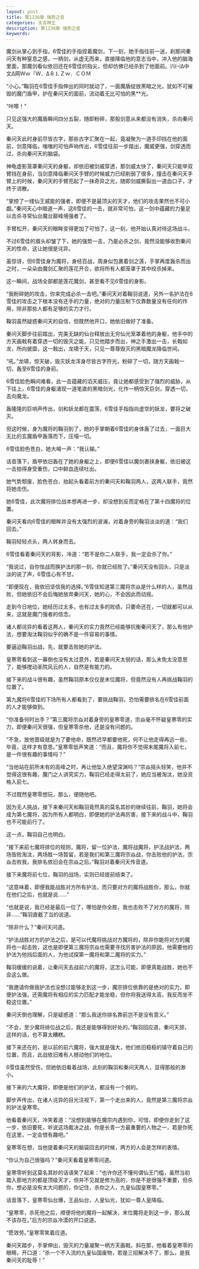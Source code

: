 ```yaml
---
layout: post
title: 第1236章 强势之音
categories: 太古神王
description: 第1236章 强势之音
keywords:
---
```


魔剑从掌心到手指，6雪佳的手指捏着魔剑，下一刻，她手指往前一送，刹那间秦问天有种窒息之感，一柄剑，从虚无而来，直接降临他的意志当中，冲入他的脑海里面，那魔剑看似依旧还在6雪佳的指尖，但却仿佛已经杀到了他面前。㈧㈠Δ中文Δ网Ｗｗ『Ｗ．Δ８⒈Ｚｗ．ＣＯＭ

“小心。”鞠羽在6雪佳手指伸出的同时就动了，一面魔盾绽放黑暗之光，犹如不可摧毁的魔门盾甲，护在秦问天的面前，流动着无比可怕的黑**光。

“咔嚓！”

只见这强大的魔盾瞬间四分五裂，随即粉碎，那股剑意从来都没有消失，杀向秦问天。

秦问天此时身前尽皆古字，那些古字汇聚在一起，竟凝聚为一道手印挡在他的面前，剑意降临，嗤嗤的可怕声响传出，6雪佳往前一步踏出，魔威更强，剑穿透而过，杀向秦问天的脑袋。

神龟虚影笼罩秦问天的身躯，却依旧被剑威穿透，那剑威太快了，秦问天只能举双臂挡在身前，当剑意降临秦问天手臂的时候威力已经削弱了很多，撞击在秦问天手臂上的时候，秦问天的手臂亮起了一抹奇异之光，随即剑威撕裂出一道血口子，才终于消散。

“掌控了一缕仙王威能的强者，即便不是最顶尖的天才，他们的攻击果然也不可小觑。”秦问天心中暗道一声，这6雪佳的一击，就非常可怕，这一剑中蕴藏的力量足以击杀寻常仙台魔台巅峰境强者了。

手臂松开，秦问天的眼眸变得更加了可怕了，这一刻，他开始认真对待这场战斗。

不过6雪佳的眉头却皱了下，她的强势一击，乃是必杀之剑，竟然没能够收割秦问天的性命，这让她很是诧异。

虽惊讶，但6雪佳身为魔将，身经百战，周身似包裹着剑之莲，手掌再度轰杀而出之时，一朵朵由魔剑汇聚的莲花开合，欲将所有人都笼罩于其中绞杀掉来。

这一瞬间，战场全部都是莲花魔剑，甚至看不见6雪佳的身影。

“我粉碎她的攻击，你来完成必杀一击吧。”秦问天对着鞠羽说道，另外一名护法在6雪佳的攻击之下根本没有还手的力量，绝对的力量压制下仅靠数量没有任何的作用，除非那些人都有足够的实力才行。

鞠羽虽然疑惑秦问天的自信，但既然他开口，她依旧做好了准备。

秦问天脚步往前踏出，完美无缺的仙台释放出无穷仙光笼罩着他的身躯，他手中的方天画戟有着穿透一切的毁灭之能，只见他踏步而出，神之手激出一击，长戟如龙，所向披靡，这一戟出，龙啸于天，只见一尊尊毁灭的黑暗魔龙降临世间。

“吼。”龙啸，惊天破，毁灭妖龙浑身尽皆古字符光，粉碎了一切，随方天画戟一切，轰至6雪佳的身前。

6雪佳脸色瞬间难看，此一击蕴藏的滔天威压，竟让她都感受到了强烈的威胁，从下往上，6雪佳的身躯涌现一道笔直的黑暗剑光，化作一柄惊天巨剑，穿透一切，击向魔龙。

轰隆隆的巨响声传出，剑和妖龙都在震荡，6雪佳手指指向虚空的妖龙，要将之破灭。

但这时候，身为魔将的鞠羽到了，她的手掌朝着6雪佳的身体轰了过去，一面巨大无比的玄魔盾甲轰落而下，压塌一切。

6雪佳脸色苍白，她大喊一声：“我认输。”

话音落下，盾甲依旧轰在了她的身躯之上，即便6雪佳以魔剑裹挟身躯，依旧被这一击拍得身受重伤，口中鲜血连续吐出。

她气势颓废，脸色苍白，抬起头看着前方的秦问天和鞠羽两人，这两人联手，竟然将她击伤。

她6雪佳，此次魔将排位战本想再进一步，却没想到反而定格在了第十四魔将的位置。

秦问天看向6雪佳的眼眸并没有太强烈的波澜，对着身旁的鞠羽淡淡的道：“我们回去。”

鞠羽轻轻点头，两人转身而去。

6雪佳看着秦问天的背影，冷道：“若不是你二人联手，我一定会杀了你。”

“我说过，自你怯战而换护法的那一刻，你就已经败了。”秦问天没有回头，只是淡淡的说了声，6雪佳心有不甘。

“即便现在，我依旧坚信我的选择。”6雪佳知道第三魔将宗焱是什么样的人，虽然战败，但她依旧不会后悔她放弃秦问天，她的心，不会因此而动摇。

走到今日地位，她经历过太多，也有过太多的败绩，只要命还在，一切就都可以从来，这就是魔门强者的信念。

诸人都诧异的看着这两人，秦问天的实力竟然已经能够抗衡秦问天了，那么有他护法，想要淘汰鞠羽似乎的确不是一件容易的事情。

要逼迫鞠羽出战，先，就要击败她的护法。

皇寒零看到这一幕倒也没有太过意外，若是秦问天太弱的话，那么未免太没意思了，能够搅动圣院风云的人，自然是有能力的。

接下来的战斗很有趣，虽然鞠羽原本仅仅是末位魔将，但竟然没有人再挑战鞠羽的位置了。

第九魔将6雪佳的下场所有人都看到了，要挑战鞠羽，恐怕需要排名在6雪佳前面的人才能够做到。

“你准备何时出手？”第三魔将宗焱对着身旁的皇寒零道，宗焱毫不怀疑皇寒零的实力，即便秦问天很强，但皇寒零杀他，还是没有问题的。

“不急，放他晋级就是为了要他命，既然迟早都要他死，何不让他走得再远一些，毕竟，这样才有意思。”皇寒零低声笑道：“而且，魔将你不觉得末尾魔将入前七，是一件很有趣的事情吗？”

“当他站在前所未有的高峰之时，再让他坠入绝望深渊吗？”宗焱摇头轻笑，他并不觉得这很有趣，魔门之人讲究实力，鞠羽已经走得太前了，她应当被淘汰，她没资格入前七。

不过既然皇寒零想玩，那么，便随他吧。

因为无人挑战，接下来秦问天和鞠羽竟然真的莫名其妙的继续往前，鞠羽，她将会成为第七魔将，因为所有人都明白，即便她的护法再厉害，接下来的战斗中，鞠羽也不可能前行了。

这一点，鞠羽自己也明白。

“接下来前七魔将排位的规则，魔将，留一位护法，魔将战魔将，护法战护法，两场皆败淘汰，两场胜一场暂留，若是我们和第三魔将宗焱战，你击败他的护法，宗焱击败我，我排名依旧会在宗焱之后。”鞠羽对着秦问天传音道。

接下来魔将前七位，鞠羽的战场，实则已经提前结束了。

“这意味着，即便我能战胜对方所有护法，而只要对方的魔将战胜你，那么，你就在他们之后，也就是说……”

“也就是说，我已经是最后一位了，哪怕是你全胜，我也击败不了对方的魔将，除非……”鞠羽直截了当的说道。

“除非什么？”秦问天问道。

“护法战胜对方的护法之后，是可以代魔将挑战对方魔将的，除非你能将对方的魔将也一起击败，这也是即便第三魔将宗焱也需要寻找厉害护法的原因，他需要他的护法为他挡后面的人，为他试探第一魔将和第二魔将的实力。”

鞠羽缓缓的说着，让秦问天去战前六的魔将，这怎么可能，即便真能战胜，她也不会这么做。

“我邀请你做我护法也没想过能够走到这一步，魔宗排位依靠的是绝对的实力，即便护法强，还需魔将有相应的实力匹配才能坐稳，但你将我送得太高，我反而坐不稳这位置。”

秦问天倒也理解，只是疑惑道：“那么我送你排名靠前岂不是没有意义。”

“不会，至少魔将排位战之后，我还是能够得到好处的。”鞠羽回应道，秦问天颔，这样的话，也不算太糟糕。

接下来还在的，是以前的前六魔将，强大就是强大，他们依旧稳稳的镇守着自己的位置，而且，此战依旧难有人撼动他们的地位。

6雪佳虽然受伤，但她依旧看着战场，此刻的鞠羽和秦问天两人，显得那般的渺小。

接下来的六大魔将，即便是他们的护法，都没有一个弱的。

脚步声传出，在诸人诧异的目光注视下，第一个走出来的人，竟然是第三魔将宗焱的护法皇寒零。

他看着秦问天，冷笑着道：“没想到能够在魔宗内遇到你，可惜，即便你走到了这一步，依旧要死，听说这场裁决之战，你是长青一方最重要的人物之一，若是你死在这里，一定会恨有趣吧。”

皇寒零在想，当他提着秦问天的脑袋回去的时候，两方的人会是怎样的表情。

“你认为自己很强吗？”秦问天看着皇寒零问道。

皇寒零听到这莫名其妙的话语笑了起来：“也许你还不懂何谓仙王门槛，虽然当初踏入那地方的都是顶级天才，但并不见就是修为高的，你是不是很强不重要，但杀你，想必是没有太大问题的，你记住，杀你之人，九皇仙国皇寒零。”

话音落下，皇寒零仙台爆，王品仙台，人皇仙光，犹如一尊人皇降临。

“皇寒零，杀死他之后，顺便将他的魔将一起解决，末位魔将走到这一步，那么就不该存在。”后方的宗焱冷漠的开口说道。

“愿效劳。”皇寒零笑着应道。

秦问天踏步，手掌伸出，毁灭的力量凝聚一柄方天画戟，斜在那，他看着皇寒零的眼睛，开口道：“杀一个不入流的九皇仙国废物，若是三招解决不了，那么，是我秦问天的耻辱！”
